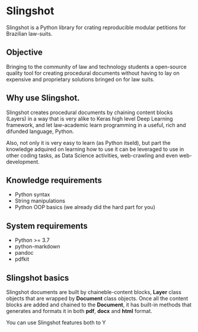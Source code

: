 # Slingshot
Slingshot is a Python library for crating reproducible modular petitions for Brazilian law-suits.

## Objective
Bringing to the community of law and technology students a open-source quality tool for creating procedural documents without having to lay on expensive and proprietary solutions bringed on for law suits.

## Why use Slingshot.
Slingshot creates procedural documents by chaining content blocks (Layers) in a way that is very alike to Keras high level Deep Learning framework, and let law-academic learn programming in a useful, rich and difunded language, Python. 

Also, not only it is very easy to learn (as Python itseld), but part the knowledge adquired on learning how to use it can be leveraged to use in other coding tasks, as Data Science activities, web-crawling and even web-development.

## Knowledge requirements
 * Python syntax
 * String manipulations
 * Python OOP basics (we already did the hard part for you)
 
 ## System requirements
  * Python >= 3.7
  * python-markdown
  * pandoc
  * pdfkit
  
 ## Slingshot basics
 Slingshot documents are built by chaineble-content blocks, **Layer** class objects that are wrapped by **Document** class objects. Once all the content blocks are added and chained to the **Document**, it has built-in methods that generates and formats it in both **pdf**, **docx** and **html** format. 
 
 You can use Slingshot features both to Y
